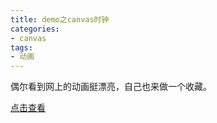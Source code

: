 ```yaml
---
title: demo之canvas时钟
categories:
- canvas
tags:
- 动画
---
```


偶尔看到网上的动画挺漂亮，自己也来做一个收藏。

<!-- more -->

[点击查看](https://wangzongxu.github.io/canvas-demo/time/)
